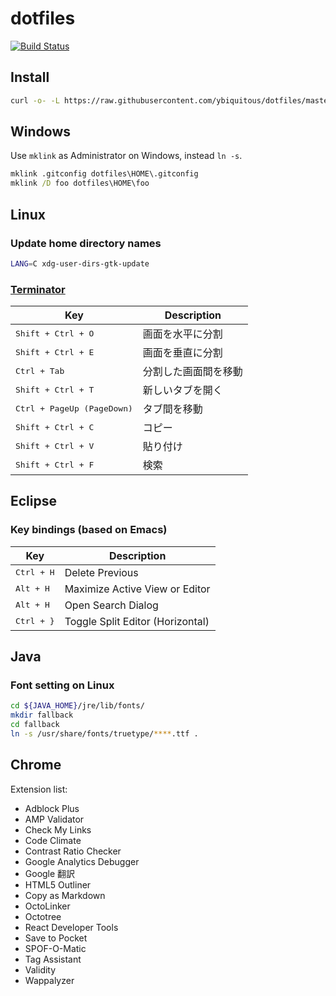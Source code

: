 # dotfiles

[![Build Status](https://travis-ci.com/ybiquitous/dotfiles.svg?branch=master)](https://travis-ci.com/ybiquitous/dotfiles)

## Install

```sh
curl -o- -L https://raw.githubusercontent.com/ybiquitous/dotfiles/master/install.sh | sh
```

## Windows

Use `mklink` as Administrator on Windows, instead `ln -s`.

```bat
mklink .gitconfig dotfiles\HOME\.gitconfig
mklink /D foo dotfiles\HOME\foo
```

## Linux

### Update home directory names

```sh
LANG=C xdg-user-dirs-gtk-update
```

### [Terminator](http://gnometerminator.blogspot.jp/)

| Key                                 | Description          |
| ----------------------------------- | -------------------- |
| <kbd>Shift + Ctrl + O</kbd>         | 画面を水平に分割     |
| <kbd>Shift + Ctrl + E</kbd>         | 画面を垂直に分割     |
| <kbd>Ctrl + Tab</kbd>               | 分割した画面間を移動 |
| <kbd>Shift + Ctrl + T</kbd>         | 新しいタブを開く     |
| <kbd>Ctrl + PageUp (PageDown)</kbd> | タブ間を移動         |
| <kbd>Shift + Ctrl + C</kbd>         | コピー               |
| <kbd>Shift + Ctrl + V</kbd>         | 貼り付け             |
| <kbd>Shift + Ctrl + F</kbd>         | 検索                 |

## Eclipse

### Key bindings (based on Emacs)

| Key                 | Description                      |
| ------------------- | -------------------------------- |
| <kbd>Ctrl + H</kbd> | Delete Previous                  |
| <kbd>Alt + H</kbd>  | Maximize Active View or Editor   |
| <kbd>Alt + H</kbd>  | Open Search Dialog               |
| <kbd>Ctrl + }</kbd> | Toggle Split Editor (Horizontal) |

## Java

### Font setting on Linux

```sh
cd ${JAVA_HOME}/jre/lib/fonts/
mkdir fallback
cd fallback
ln -s /usr/share/fonts/truetype/****.ttf .
```

## Chrome

Extension list:

- Adblock Plus
- AMP Validator
- Check My Links
- Code Climate
- Contrast Ratio Checker
- Google Analytics Debugger
- Google 翻訳
- HTML5 Outliner
- Copy as Markdown
- OctoLinker
- Octotree
- React Developer Tools
- Save to Pocket
- SPOF-O-Matic
- Tag Assistant
- Validity
- Wappalyzer
